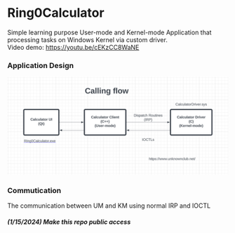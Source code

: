 # Ring0Calculator
Simple learning purpose User-mode and Kernel-mode Application that processing tasks on Windows Kernel via custom driver. <br>
Video demo: https://youtu.be/cEKzCC8WaNE

### Application Design
![calling flow](https://github.com/un4ckn0wl3z/Ring0Calculator/blob/main/Screenshot%202023-11-17%20235833.png?raw=true)

### Commutication
The communication between UM and KM using normal IRP and IOCTL

##### (1/15/2024) Make this repo public access
